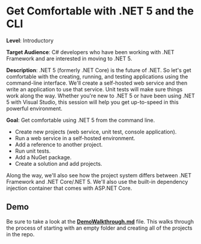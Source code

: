# Get Comfortable with .NET 5 and the CLI

**Level**: Introductory  

**Target Audience**: C# developers who have been working with .NET Framework and are interested in moving to .NET 5. 

**Description**: .NET 5 (formerly .NET Core) is the future of .NET. So let's get comfortable with the creating, running, and testing applications using the command-line interface. We'll create a self-hosted web service and then write an application to use that service. Unit tests will make sure things work along the way. Whether you're new to .NET 5 or have been using .NET 5 with Visual Studio, this session will help you get up-to-speed in this powerful environment.

**Goal**: Get comfortable using .NET 5 from the command line.

* Create new projects (web service, unit test, console application).
* Run a web service in a self-hosted environment.
* Add a reference to another project.
* Run unit tests.
* Add a NuGet package.
* Create a solution and add projects.  

Along the way, we'll also see how the project system differs between .NET Framework and .NET Core/.NET 5. We'll also use the built-in dependency injection container that comes with ASP&#0046;NET Core.

## Demo
Be sure to take a look at the [**DemoWalkthrough.md**](https://github.com/jeremybytes/dotnet50-cli/blob/main/DemoWalkthrough.md) file. This walks through the process of starting with an empty folder and creating all of the projects in the repo.

